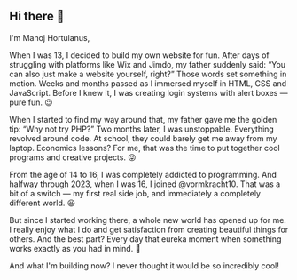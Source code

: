 ## Hi there 👋

I'm Manoj Hortulanus,


When I was 13, I decided to build my own website for fun. After days of struggling with platforms like Wix and Jimdo, my father suddenly said: “You can also just make a website yourself, right?” Those words set something in motion. Weeks and months passed as I immersed myself in HTML, CSS and JavaScript. Before I knew it, I was creating login systems with alert boxes — pure fun. 😉

When I started to find my way around that, my father gave me the golden tip: “Why not try PHP?” Two months later, I was unstoppable. Everything revolved around code. At school, they could barely get me away from my laptop. Economics lessons? For me, that was the time to put together cool programs and creative projects. 😜

From the age of 14 to 16, I was completely addicted to programming. And halfway through 2023, when I was 16, I joined @vormkracht10. That was a bit of a switch — my first real side job, and immediately a completely different world. 😆

But since I started working there, a whole new world has opened up for me. I really enjoy what I do and get satisfaction from creating beautiful things for others. And the best part? Every day that eureka moment when something works exactly as you had in mind. 🙂

And what I'm building now? I never thought it would be so incredibly cool!
